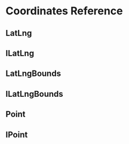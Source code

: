 # Coordinates Reference

## LatLng

## ILatLng

## LatLngBounds

## ILatLngBounds

## Point

## IPoint